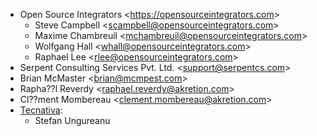 - Open Source Integrators \<<https://opensourceintegrators.com>\>
  - Steve Campbell \<<scampbell@opensourceintegrators.com>\>
  - Maxime Chambreuil \<<mchambreuil@opensourceintegrators.com>\>
  - Wolfgang Hall \<<whall@opensourceintegrators.com>\>
  - Raphael Lee \<<rlee@opensourceintegrators.com>\>
- Serpent Consulting Services Pvt. Ltd. \<<support@serpentcs.com>\>
- Brian McMaster \<<brian@mcmpest.com>\>
- Rapha??l Reverdy \<<raphael.reverdy@akretion.com>\>
- Cl??ment Mombereau \<<clement.mombereau@akretion.com>\>
- [Tecnativa](https://www.tecnativa.com):
  - Stefan Ungureanu
